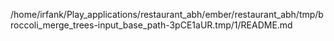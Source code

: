/home/irfank/Play_applications/restaurant_abh/ember/restaurant_abh/tmp/broccoli_merge_trees-input_base_path-3pCE1aUR.tmp/1/README.md